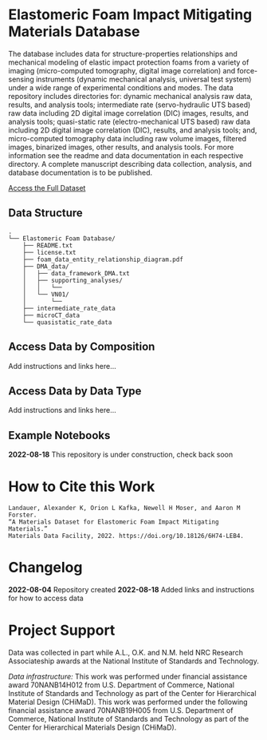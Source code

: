 # Elastomeric Foam Impact Mitigating Materials Database

The database includes data for structure-properties relationships and mechanical modeling of elastic impact protection foams from a variety of imaging (micro-computed tomography, digital image correlation) and force-sensing instruments (dynamic mechanical analysis, universal test system) under a wide range of experimental conditions and modes. The data repository includes directories for: dynamic mechanical analysis raw data, results, and analysis tools; intermediate rate (servo-hydraulic UTS based) raw data including 2D digital image correlation (DIC) images, results, and analysis tools; quasi-static rate (electro-mechanical UTS based) raw data including 2D digital image correlation (DIC), results, and analysis tools; and, micro-computed tomography data including raw volume images, filtered images, binarized images, other results, and analysis tools. For more information see the readme and data documentation in each respective directory. A complete manuscript describing data collection, analysis, and database documentation is to be published.

[Access the Full Dataset](https://doi.org/10.18126/6h74-leb4)

## Data Structure
```
.
└── Elastomeric Foam Database/
    ├── README.txt
    ├── license.txt
    ├── foam_data_entity_relationship_diagram.pdf
    ├── DMA_data/
    │   ├── data_framework_DMA.txt
    │   ├── supporting_analyses/
    │   │   └── 
    │   └── VN01/
    │       └── 
    ├── intermediate_rate_data
    ├── microCT_data
    └── quasistatic_rate_data
 ```

## Access Data by Composition

Add instructions and links here...

## Access Data by Data Type

Add instructions and links here...


## Example Notebooks

**2022-08-18** This repository is under construction, check back soon

# How to Cite this Work
```
Landauer, Alexander K, Orion L Kafka, Newell H Moser, and Aaron M Forster. 
“A Materials Dataset for Elastomeric Foam Impact Mitigating Materials.” 
Materials Data Facility, 2022. https://doi.org/10.18126/6H74-LEB4.
```

# Changelog
**2022-08-04** Repository created
**2022-08-18** Added links and instructions for how to access data


# Project Support

Data was collected in part while A.L., O.K. and N.M. held NRC Research Associateship awards at the National Institute of Standards and Technology. 

*Data infrastructure:* This work was performed under financial assistance award 70NANB14H012 from U.S. Department of Commerce, National Institute of Standards and Technology as part of the Center for Hierarchical Material Design (CHiMaD). This work was performed under the following financial assistance award 70NANB19H005 from U.S. Department of Commerce, National Institute of Standards and Technology as part of the Center for Hierarchical Materials Design (CHiMaD). 

